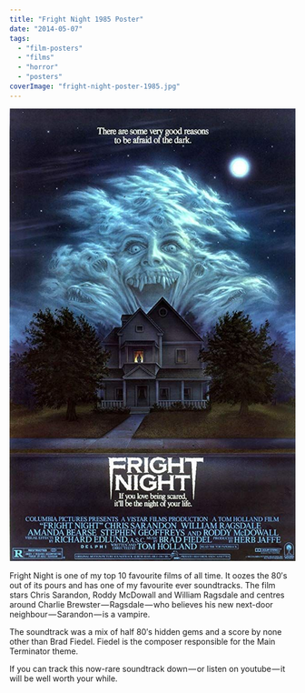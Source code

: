 ```yaml
---
title: "Fright Night 1985 Poster"
date: "2014-05-07"
tags: 
  - "film-posters"
  - "films"
  - "horror"
  - "posters"
coverImage: "fright-night-poster-1985.jpg"
---
```


[![](images/fright-night-poster-1985.jpg)](https://davidpeach.co.uk/wp-content/uploads/2023/05/fright-night-poster-1985.jpg)

Fright Night is one of my top 10 favourite films of all time. It oozes the 80′s out of its pours and has one of my favourite ever soundtracks. The film stars Chris Sarandon, Roddy McDowall and William Ragsdale and centres around Charlie Brewster — Ragsdale — who believes his new next-door neighbour — Sarandon — is a vampire.

The soundtrack was a mix of half 80′s hidden gems and a score by none other than Brad Fiedel. Fiedel is the composer responsible for the Main Terminator theme.

If you can track this now-rare soundtrack down — or listen on youtube — it will be well worth your while.
